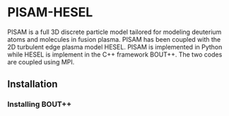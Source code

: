 # PISAM-HESEL
PISAM is a full 3D discrete particle model tailored for modeling deuterium atoms and molecules in fusion plasma.
PISAM has been coupled with the 2D turbulent edge plasma model HESEL. PISAM is implemented in Python while HESEL is implement in the C++ framework BOUT++. The two codes are coupled using MPI. 

## Installation

### Installing BOUT++
